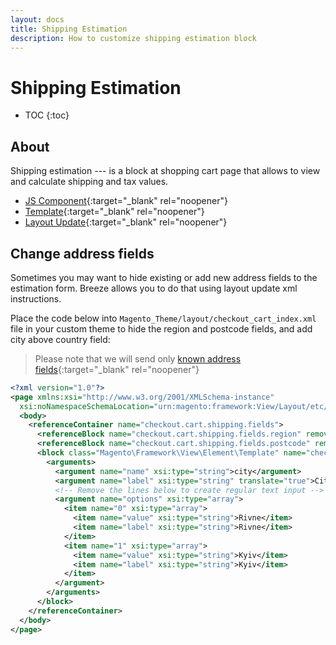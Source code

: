 ```yaml
---
layout: docs
title: Shipping Estimation
description: How to customize shipping estimation block
---
```


# Shipping Estimation

* TOC
{:toc}

## About

Shipping estimation --- is a block at shopping cart page that allows to view and
calculate shipping and tax values.

- [JS Component](https://github.com/breezefront/module-breeze/blob/master/view/frontend/web/js/components/cart/estimate-shipping.js){:target="_blank" rel="noopener"}
- [Template](https://github.com/breezefront/module-breeze/blob/master/view/frontend/templates/checkout/cart/shipping.phtml){:target="_blank" rel="noopener"}
- [Layout Update](https://github.com/breezefront/module-breeze/blob/master/view/frontend/layout/breeze_checkout_cart_index.xml#L9-L15){:target="_blank" rel="noopener"}

## Change address fields

Sometimes you may want to hide existing or add new address fields to the
estimation form. Breeze allows you to do that using layout update xml instructions.

Place the code below into `Magento_Theme/layout/checkout_cart_index.xml` file
in your custom theme to hide the region and postcode fields, and add city above
country field:

> Please note that we will send only
> [known address fields](https://github.com/breezefront/module-breeze/blob/master/view/frontend/web/js/components/cart/new-customer-address.js#L13-L37){:target="_blank" rel="noopener"}

```xml
<?xml version="1.0"?>
<page xmlns:xsi="http://www.w3.org/2001/XMLSchema-instance"
  xsi:noNamespaceSchemaLocation="urn:magento:framework:View/Layout/etc/page_configuration.xsd">
  <body>
    <referenceContainer name="checkout.cart.shipping.fields">
      <referenceBlock name="checkout.cart.shipping.fields.region" remove="true"/>
      <referenceBlock name="checkout.cart.shipping.fields.postcode" remove="true"/>
      <block class="Magento\Framework\View\Element\Template" name="checkout.cart.shipping.fields.city" before="checkout.cart.shipping.fields.country" template="Swissup_Breeze::checkout/cart/shipping/field.phtml">
        <arguments>
          <argument name="name" xsi:type="string">city</argument>
          <argument name="label" xsi:type="string" translate="true">City</argument>
          <!-- Remove the lines below to create regular text input -->
          <argument name="options" xsi:type="array">
            <item name="0" xsi:type="array">
              <item name="value" xsi:type="string">Rivne</item>
              <item name="label" xsi:type="string">Rivne</item>
            </item>
            <item name="1" xsi:type="array">
              <item name="value" xsi:type="string">Kyiv</item>
              <item name="label" xsi:type="string">Kyiv</item>
            </item>
          </argument>
        </arguments>
      </block>
    </referenceContainer>
  </body>
</page>
```

